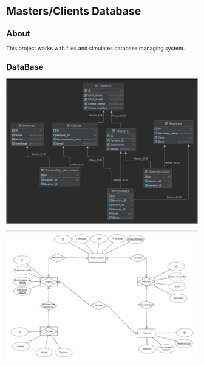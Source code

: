 #  Masters/Clients Database

## About

This project works with files and simulates database managing system.

## DataBase 
![DataBase](https://github.com/AlexEmets/DataDaseLab1/blob/main/DataBase.png)

![DataBaseScheme](https://github.com/AlexEmets/DataDaseLab1/blob/main/DataBase1.png)

